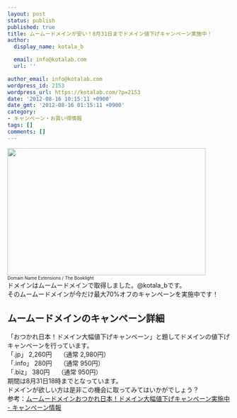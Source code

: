 ```yaml
---
layout: post
status: publish
published: true
title: ムームードメインが安い！8月31日までドメイン値下げキャンペーン実施中！
author:
  display_name: kotala_b

  email: info@kotalab.com
  url: ''

author_email: info@kotalab.com
wordpress_id: 2153
wordpress_url: https://kotalab.com/?p=2153
date: '2012-08-16 10:15:11 +0900'
date_gmt: '2012-08-16 01:15:11 +0900'
category:
- キャンペーン・お買い得情報
tags: []
comments: []
---
```

<p><a href="https://kotalab.com/wp-content/uploads/domain_120816.jpg" target="_blank"><img src="https://kotalab.com/wp-content/uploads/domain_120816.jpg" alt="" title="domain_120816" width="448" height="287" class="alignnone size-full wp-image-2154" /></a><br />
<span style="font-size:10px;">Domain Name Extensions</a> / The Booklight</span><br />
ドメインはムームードメインで取得しました。@kotala_bです。<br />
そのムームードメインが今だけ最大70%オフのキャンペーンを実施中です！<br />
<!--more--></p>
<h2>ムームードメインのキャンペーン詳細</h2>
<p>「おつかれ日本！ドメイン大幅値下げキャンペーン」と題してドメインの値下げキャンペーンを行っています。<br />
「.jp」 2,260円　 （通常 2,980円）<br />
「.info」 280円　 （通常 950円）<br />
「.biz」 380円　 （通常 950円）<br />
期間は8月31日18時までとなっています。<br />
ドメインが欲しい方は是非この機会に取ってみてはいかがでしょう？<br />
参考：<a href="http://muumuu-domain.com/?mode=camp&id=2422" target="_blank">ムームードメインおつかれ日本！ドメイン大幅値下げキャンペーン実施中 - キャンペーン情報</a><br style="clear:both;" /></p>
